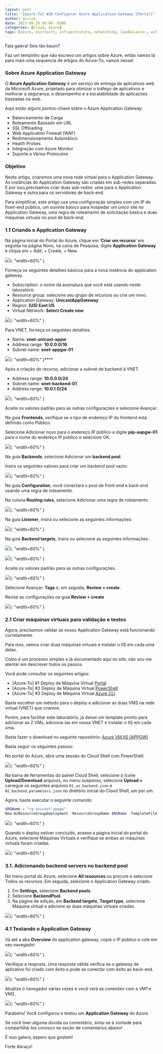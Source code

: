 ```yaml
---
layout: post
title: "[Azure-To] #20 Configurar Azure Application Gateway [Portal]"
author: asilva
date: 2023-06-20 09:00 -0300
categories: [Cloud, Azure]
tags: [azure, microsoft, infraestrutura, networking, loadbalancer, waf, gateway, applicationgateway]
---
```


Fala galera! Seis tão baum?

Faz um tempinho que não escrevo um artigos sobre Azure, então vamos lá para mais uma sequencia de artigos do Azure-To, vamos nessa!

### **Sobre Azure Application Gateway**

O **Azure Application Gateway** é um serviço de entrega de aplicativos web da Microsoft Azure, projetado para otimizar o tráfego de aplicativos e melhorar a segurança, o desempenho e a escalabilidade de aplicações baseadas na web.

Aqui estão alguns pontos-chave sobre o Azure Application Gateway:

- Balanceamento de Carga
- Roteamento Baseado em URL
- SSL Offloading
- Web Application Firewall (WAF)
- Redimensionamento Automático:
- Health Probes
- Integração com Azure Monitor
- Suporte a Vários Protocolos

### **Objetivo**

Neste artigo, criaremos uma nova rede virtual para o Application Gateway. As instâncias do Application Gateway são criadas em sub-redes separadas. E por isso,precisamos criar duas sub-redes: uma para o Application Gateway e outra para os servidores de back-end.

Para simplificar, este artigo usa uma configuração simples com um IP de front-end público, um ouvinte básico para hospedar um único site no Application Gateway, uma regra de roteamento de solicitação básica e duas máquinas virtuais no pool de back-end.

### **1.1 Criando o Application Gateway**

Na página inicial do Portal do Azure, clique em ‘**Criar um recurso**’ em seguida na página Novo, na caixa de Pesquisa, digite **Application Gateway** e clique em + Add, + Create, + New.

![](/assets/img/71/appgw01.png){: "width=60%" }

Forneça os seguintes detalhes básicos para a nova instância do application gateway.

- Subscription: o nome da assinatura que você está usando neste laboratório
- Resource group: selecione seu grupo de recursos ou crie um novo.
- Application Gateway: **UnicastAppGateway**
- Region: **(US) East US**
- Virtual Network: **Select Create new**

![](/assets/img/71/appgw02.png){: "width=60%" }

Para VNET, forneça os seguintes detalhes:

- Name: **vnet-unicast-appw**
- Address range: **10.0.0.0/16**
- Subnet name: **snet-appgw-01**

![](/assets/img/71/appgw03.png){: "width=60%" }****

Após a criação do recurso, adicionar a subnet de backend à VNET.

- Address range: **10.0.0.0/24**
- Subnet name: **snet-backend-01**
- Address range: **10.0.1.0/24**

![](/assets/img/71/appgw04.png){: "width=60%" }

Aceite os valores padrão para as outras configurações e selecione Avançar:

Na guia **Frontends**, verifique se o tipo de endereço IP do frontend está definido como Público.

Selecione Adicionar novo para o endereço IP público e digite **pip-aapgw-01** para o nome do endereço IP público e selecione OK.

![](/assets/img/71/appgw05.png){: "width=60%" }

Na guia **Backends**, selecione Adicionar um **backend pool**.

Insira os seguintes valores para criar um backend pool vazio:

![](/assets/img/71/appgw06.png){: "width=60%" }

Na guia **Configuration**, você conectará o pool de front-end e back-end usando uma regra de roteamento.

Na coluna **Routing rules**, selecione Adicionar uma regra de roteamento.

![](/assets/img/71/appgw07.png){: "width=60%" }

Na guia **Listener**, insira ou selecione as seguintes informações:

![](/assets/img/71/appgw08.png){: "width=60%" }

Na guia **Backend targets**, insira ou selecione as seguintes informações:

![](/assets/img/71/appgw09.png){: "width=60%" }

![](/assets/img/71/appgw10.png){: "width=60%" }

Aceite os valores padrão para as outras configurações.

![](/assets/img/71/appgw11.png){: "width=60%" }

Selecione Avançar: **Tags** e, em seguida, **Review + create**.

Revise as configurações na guia **Review + create**

![](/assets/img/71/appgw12.png){: "width=60%" }

### **2.1 Criar máquinas virtuais para validação e testes**

Agora, precisamos validar se nosso Application Gateway está funcionando corretamente.

Para isso, vamos criar duas máquinas virtuais e instalar o IIS em cada uma delas.

Como é um processo simples e já documentado aqui no site, não vou me atentar em descrever todos os passos.

Você pode consultar os seguintes artigos:

- [Azure-To] #1 Deploy de Máquina Virtual [Portal](https://unicast.com.br/posts/azure-to-1-deploy-de-maquina-virtual-portal/)
- [Azure-To] #2 Deploy de Máquina Virtual [PowerShell](https://unicast.com.br/posts/azure-to-2-deploy-de-maquina-virtual-powershell/)
- [Azure-To] #3 Deploy de Máquina Virtual [Azure CLI](https://unicast.com.br/posts/azure-to-3-deploy-de-maquina-virtual-azure-cli/)

Basta escolher um método para o deploy e adicionar as duas VMS na rede virtual (VNET) que criamos.

Porém, para facilitar este laboratório, já deixei um template pronto para adicionar as 2 VMs, adiciona-las em nossa VNET e instalar o IIS em cada uma.

Basta fazer o download no seguinte repositório: <a href="https://github.com/asilvajunior/azure-script-tools/tree/main/Azure%20VM%20IIS%20(APPGW)" target="_blank"> Azure VM IIS (APPGW)</a>

Basta seguir os seguintes passos:

No portal do Azure, abra uma sessão do Cloud Shell com PowerShell.

![](/assets/img/71/appgw13.png.png){: "width=60%" }

Na barra de ferramentas do painel Cloud Shell, selecione o ícone **Upload/Download**  arquivos, no menu suspenso, selecione **Upload** e carregue os seguintes arquivos `01_az_backend.json` e `02_backend.parameters.json` no diretório inicial do Cloud Shell, um por um.

Agora, basta executar o seguinte comando:

````powershell
$RGName = "rg-unicast-appgw"
New-AzResourceGroupDeployment -ResourceGroupName $RGName -TemplateFile 01_az_backend.json -TemplateParameterFile 02_az_backend.parameters.json
````

![](/assets/img/71/appgw14.png){: "width=60%" }

Quando o deploy estiver concluído, acesse a página inicial do portal do Azure, selecione Máquinas Virtuais e verifique se ambas as máquinas virtuais foram criadas.

![](/assets/img/71/appgw15.png){: "width=60%" }

### **3.1. Adicionando backend servers no backend pool**

No menu portal do Azure, selecione **All resources** ou procure e selecione Todos os recursos. Em seguida, selecione o Application Gateway criado.

1. Em **Settings**, selecione **Backend pools**.
2. Selecione **BackendPool**.
3. Na página de edição, em **Backend targets**, **Target type**, selecione Máquina virtual e adicione as duas máquinas virtuais criadas.

![](/assets/img/71/appgw16.png){: "width=60%" }

### **4.1 Testando o Application Gateway**

Vá até a aba **Overview** do application gateway, copie o IP público e cole em seu navegador.

![](/assets/img/71/appgw17.png){: "width=60%" }

Verifique a resposta. Uma resposta válida verifica se o gateway de aplicativo foi criado com êxito e pode se conectar com êxito ao back-end.

![](/assets/img/71/appgw18.png){: "width=60%" }

Atualize o navegador várias vezes e você verá as conexões com a VM1 e VM2.

![](/assets/img/71/appgw19.png){: "width=60%" }

Parabéns! Você configurou e testou um **Application Gateway** do Azure.

Se você tiver alguma dúvida ou comentário, sinta-se à vontade para compartilhá-los conosco na seção de comentários abaixo!

É isso galera, espero que gostem!

Forte Abraço!
